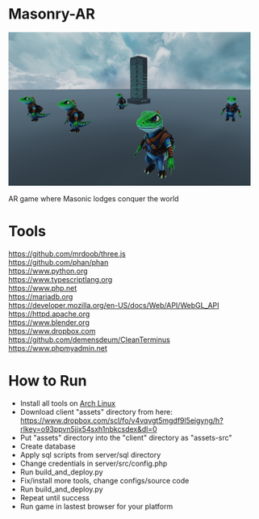 # Masonry-AR

![Screenshot](Screenshot.png) 

AR game where Masonic lodges conquer the world

# Tools  
https://github.com/mrdoob/three.js  
https://github.com/phan/phan  
https://www.python.org  
https://www.typescriptlang.org  
https://www.php.net  
https://mariadb.org  
https://developer.mozilla.org/en-US/docs/Web/API/WebGL_API  
https://httpd.apache.org  
https://www.blender.org  
https://www.dropbox.com  
https://github.com/demensdeum/CleanTerminus  
https://www.phpmyadmin.net  

# How to Run  

* Install all tools on [Arch Linux](https://archlinux.org)  
* Download client "assets" directory from here: https://www.dropbox.com/scl/fo/v4vqvgt5mgdf9l5eigyng/h?rlkey=o93ppvn5jjx54sxh1nbkcsdex&dl=0  
* Put "assets" directory into the "client" directory as "assets-src"
* Create database  
* Apply sql scripts from server/sql directory
* Change credentials in server/src/config.php  
* Run build_and_deploy.py  
* Fix/install more tools, change configs/source code  
* Run build_and_deploy.py  
* Repeat until success  
* Run game in lastest browser for your platform